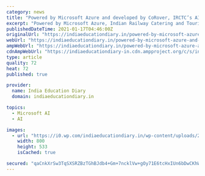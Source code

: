 ```yaml
---
category: news
title: "Powered by Microsoft Azure and developed by CoRover, IRCTC’s AI chatbot AskDISHA enhances user experience"
excerpt: "Powered by Microsoft Azure, Indian Railway Catering and Tourism Corporation’s (IRCTC) AI-powered chatbot AskDISHA has helped improve satisfaction of customer interactions by 70%."
publishedDateTime: 2021-01-17T04:46:00Z
originalUrl: "https://indiaeducationdiary.in/powered-by-microsoft-azure-and-developed-by-corover-irctcs-ai-chatbot-askdisha-enhances-user-experience/"
webUrl: "https://indiaeducationdiary.in/powered-by-microsoft-azure-and-developed-by-corover-irctcs-ai-chatbot-askdisha-enhances-user-experience/"
ampWebUrl: "https://indiaeducationdiary.in/powered-by-microsoft-azure-and-developed-by-corover-irctcs-ai-chatbot-askdisha-enhances-user-experience/?amp"
cdnAmpWebUrl: "https://indiaeducationdiary-in.cdn.ampproject.org/c/s/indiaeducationdiary.in/powered-by-microsoft-azure-and-developed-by-corover-irctcs-ai-chatbot-askdisha-enhances-user-experience/?amp"
type: article
quality: 72
heat: 72
published: true

provider:
  name: India Education Diary
  domain: indiaeducationdiary.in

topics:
  - Microsoft AI
  - AI

images:
  - url: "https://i0.wp.com/indiaeducationdiary.in/wp-content/uploads/2017/05/microsoft_headquarters-800x533.jpg?fit=800%2C533&ssl=1"
    width: 800
    height: 533
    isCached: true

secured: "qaCnkXrSw3TqSXSRZBzTGhBJdb4+Gm+7ncklVw+gOy71E6tcHxIUn6bDwCKhWbRC4RuYy2zHBDZP6wkvD6u19nssxNVo/R352bsnHwJc4IZn6J1RAcjfQPuBGIliHawq1U2Slids1rdB8CFe3DzI9yI9EtZd3pOfSkQCuccX+H5PaCwmXlwHzuJxTPtPvC03FPb26eWc7XM0fCkqLg2+/H1qHCUn3c3/egTrdf3vAJWvJSBFH91X3kUZ5bEq4pGK1EwcpYKHC8rEkautQkZBX4HxtthOLoirYNIKUwjcvYRPPTyX2mQFlzxSyWTjXrycBC9DSTYrAbGQ7SfgMhRNQ6mw34eqxWFbczqUS5xo49w=;yIo5CQZZDmqqqdo/of9/Pw=="
---
```


